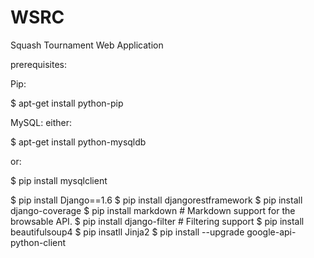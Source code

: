 WSRC
====

Squash Tournament Web Application

prerequisites:

Pip:

$ apt-get install python-pip

MySQL: either:

$ apt-get install python-mysqldb

or:

$ pip install mysqlclient

$ pip install Django==1.6
$ pip install djangorestframework
$ pip install django-coverage 
$ pip install markdown       # Markdown support for the browsable API.
$ pip install django-filter  # Filtering support
$ pip install beautifulsoup4
$ pip insatll Jinja2
$ pip install --upgrade google-api-python-client
